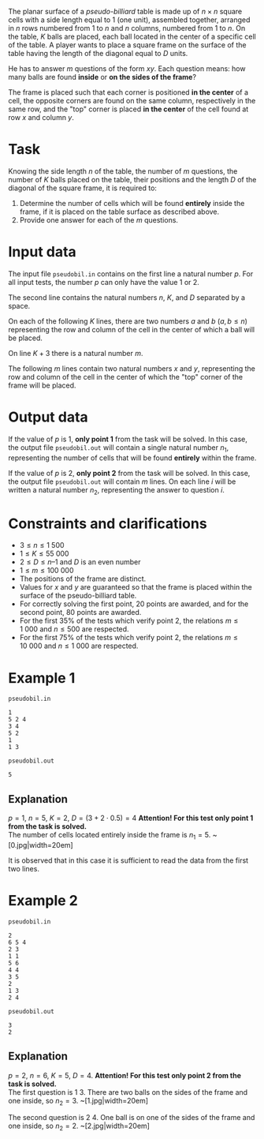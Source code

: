 
The planar surface of a *pseudo-billiard* table is made up of $n \times n$ square cells with a side length equal to $1$ (one unit), assembled together, arranged in $n$ rows numbered from $1$ to $n$ and $n$ columns, numbered from $1$ to $n$. On the table, $K$ balls are placed, each ball located in the center of a specific cell of the table. A player wants to place a square frame on the surface of the table having the length of the diagonal equal to $D$ units.

He has to answer $m$ questions of the form $x y$. Each question means: how many balls are found **inside** or **on the sides of the frame**?

The frame is placed such that each corner is positioned **in the center** of a cell, the opposite corners are found on the same column, respectively in the same row, and the "top" corner is placed **in the center** of the cell found at row $x$ and column $y$.

# Task
Knowing the side length $n$ of the table, the number of $m$ questions, the number of $K$ balls placed on the table, their positions and the length $D$ of the diagonal of the square frame, it is required to:
1. Determine the number of cells which will be found **entirely** inside the frame, if it is placed on the table surface as described above.
2. Provide one answer for each of the $m$ questions.

# Input data
The input file `pseudobil.in` contains on the first line a natural number $p$. For all input tests, the number $p$ can only have the value $1$ or $2$.

The second line contains the natural numbers $n$, $K$, and $D$ separated by a space.

On each of the following $K$ lines, there are two numbers $a$ and $b$ ($a, b \leq n$) representing the row and column of the cell in the center of which a ball will be placed.

On line $K + 3$ there is a natural number $m$.

The following $m$ lines contain two natural numbers $x$ and $y$, representing the row and column of the cell in the center of which the "top" corner of the frame will be placed.

# Output data
If the value of $p$ is $1$, **only point 1** from the task will be solved. In this case, the output file `pseudobil.out` will contain a single natural number $n_1$, representing the number of cells that will be found **entirely** within the frame.

If the value of $p$ is $2$, **only point 2** from the task will be solved. In this case, the output file `pseudobil.out` will contain $m$ lines. On each line $i$ will be written a natural number $n_2$, representing the answer to question $i$.

# Constraints and clarifications
- $3 \leq n \leq 1\ 500$
- $1 \leq K \leq 55\ 000$
- $2 \leq D \leq n – 1$ and $D$ is an even number
- $1 \leq m \leq 100\ 000$
- The positions of the frame are distinct.
- Values for $x$ and $y$ are guaranteed so that the frame is placed within the surface of the pseudo-billiard table.
- For correctly solving the first point, 20 points are awarded, and for the second point, 80 points are awarded.
- For the first $35\%$ of the tests which verify point 2, the relations $m \leq 1\ 000$ and $n \leq 500$ are respected.
- For the first $75\%$ of the tests which verify point 2, the relations $m \leq 10\ 000$ and $n \leq 1\ 000$ are respected.

# Example 1
`pseudobil.in`
```
1
5 2 4
3 4
5 2
1
1 3
```
`pseudobil.out`
```
5
```
## Explanation
$p = 1$, $n = 5$, $K = 2$, $D = (3 + 2 \cdot 0.5) = 4$
**Attention! For this test only point 1 from the task is solved.**
\
The number of cells located entirely inside the frame is $n_1 = 5$.
~[0.jpg|width=20em]

It is observed that in this case it is sufficient to read the data from the first two lines.

# Example 2
`pseudobil.in`
```
2
6 5 4
2 3
1 1
5 6
4 4
3 5
2
1 3
2 4
```
`pseudobil.out`
```
3
2
```
## Explanation
$p = 2$, $n = 6$, $K = 5$, $D = 4$.
**Attention! For this test only point 2 from the task is solved.**
\
The first question is $1\ 3$. There are two balls on the sides of the frame and one inside, so $n_2 = 3$.
~[1.jpg|width=20em]

The second question is $2\ 4$. One ball is on one of the sides of the frame and one inside, so $n_2 = 2$.
~[2.jpg|width=20em]
